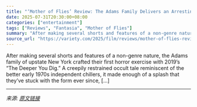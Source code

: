 ```yaml
---
title: "‘Mother of Flies’ Review: The Adams Family Delivers an Arrestingly Poetical Take on Witchery in the Woods"
date: 2025-07-31T20:30:00+08:00
categories: ["entertainment"]
tags: ["Reviews", "Fantasia", "Mother of Flies"]
summary: "After making several shorts and features of a non-genre nature, the Adams family of upstate New York crafted their first horror exercise with 2019’s “The Deeper You Dig.” A creepily restrained occult "
source_url: "https://variety.com/2025/film/reviews/mother-of-flies-review-1236472567/"
---
```


After making several shorts and features of a non-genre nature, the Adams family of upstate New York crafted their first horror exercise with 2019’s “The Deeper You Dig.” A creepily restrained occult tale reminiscent of the better early 1970s independent chillers, it made enough of a splash that they’ve stuck with the form ever since, [&#8230;]

---

*来源: [原文链接](https://variety.com/2025/film/reviews/mother-of-flies-review-1236472567/)*

